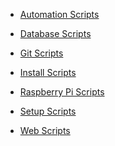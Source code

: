 * [Automation Scripts](/automation/)
* [Database Scripts](/database/)
* [Git Scripts](/git/)
* [Install Scripts](/install/)
* [Raspberry Pi Scripts](/raspberrypi/)
* [Setup Scripts](/setup/)
* [Web Scripts](/web/)

